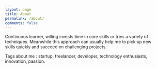 ```yaml
---
layout: page
title: About
permalink: /about/
comments: false
---
```


Continuous learner, willing invests time in core skills or tries a variety of techniques. Meanwhile this approach can usually help me to pick up new skills quickly and succeed on challenging projects.

Tags about me : startup, freelancer, developer, technology enthusiasts, innovation, passion.
